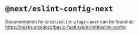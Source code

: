 # `@next/eslint-config-next`

Documentation for `@next/eslint-plugin-next` can be found at:
https://nextjs.org/docs/basic-features/eslint#eslint-config
